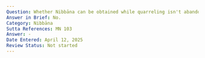 ```yaml
---
Question: Whether Nibbāna can be obtained while quarreling isn't abandoned?
Answer in Brief: No.
Category: Nibbāna
Sutta References: MN 103
Answer: -
Date Entered: April 12, 2025
Review Status: Not started
---
```

